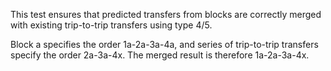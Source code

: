 This test ensures that predicted transfers from blocks are correctly merged 
with existing trip-to-trip transfers using type 4/5.

Block a specifies the order 1a-2a-3a-4a, and series of trip-to-trip transfers
specify the order 2a-3a-4x. The merged result is therefore 1a-2a-3a-4x.
